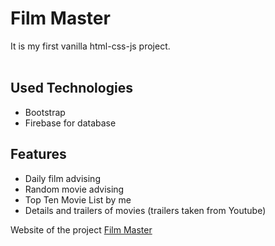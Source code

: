 # Film Master
It is my first vanilla html-css-js project. <br/><br/>
## Used Technologies
- Bootstrap
- Firebase for database

## Features
- Daily film advising
- Random movie advising
- Top Ten Movie List by me
- Details and trailers of movies (trailers taken from Youtube)
 
Website of the project <a href="https://film-master.web.app" target='_blank'>Film Master</a>

